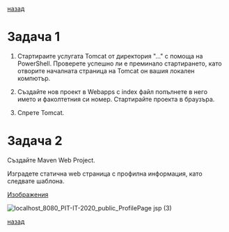 
[назад](/../..)

# Задача 1

1. Стартираите услугата Tomcat от директория "..." с помоща на PowerShell. Проверете успешно ли е преминало стартирането, като отворите началната страница на Tomcat он вашия локален компютър.

2. Създайте нов проект в Webapps с index файл попълнете в него името и факолтетния си номер. Стартирайте проекта в браузъра.

3. Спрете Tomcat.

# Задача 2

Създайте Maven Web Project.

Изградете статична web страница с профилна информация, като следвате шаблона.

[Изображения](https://github.com/theVelislavKolesnichenko/PTI-IT/files/4210915/images.zip)

![localhost_8080_PIT-IT-2020_public_ProfilePage jsp (3)](https://user-images.githubusercontent.com/10382663/74594140-a208ce00-503b-11ea-8d19-c26b7b43e903.png)

[назад](/../..)
